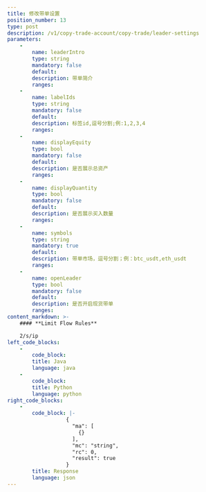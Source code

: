 ```yaml
---
title: 修改带单设置
position_number: 13
type: post
description: /v1/copy-trade-account/copy-trade/leader-settings
parameters:
    -
        name: leaderIntro
        type: string
        mandatory: false
        default:
        description: 带单简介
        ranges:
    -
        name: labelIds
        type: string
        mandatory: false
        default:
        description: 标签id,逗号分割;例:1,2,3,4
        ranges:
    -
        name: displayEquity
        type: bool
        mandatory: false
        default:
        description: 是否展示总资产
        ranges:
    -
        name: displayQuantity
        type: bool
        mandatory: false
        default:
        description: 是否展示买入数量
        ranges:
    -
        name: symbols
        type: string
        mandatory: true
        default:
        description: 带单市场，逗号分割；例：btc_usdt,eth_usdt
        ranges:
    -
        name: openLeader
        type: bool
        mandatory: false
        default:
        description: 是否开启现货带单
        ranges:
content_markdown: >-
    #### **Limit Flow Rules**

    2/s/ip
left_code_blocks:
    -
        code_block:
        title: Java
        language: java
    -
        code_block:
        title: Python
        language: python
right_code_blocks:
    -
        code_block: |-
                   {
                     "ma": [
                       {}
                     ],
                     "mc": "string",
                     "rc": 0,
                     "result": true
                   }
        title: Response
        language: json
---
```

